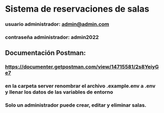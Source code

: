 # Sistema de reservaciones de salas

### usuario administrador: admin@admin.com
### contraseña administrador: admin2022

## Documentación Postman: 
### https://documenter.getpostman.com/view/14715581/2s8YeiyGe7

### en la carpeta server renombrar el archivo .example.env a .env y llenar los datos de las variables de entorno

### Solo un administrador puede crear, editar y eliminar salas.